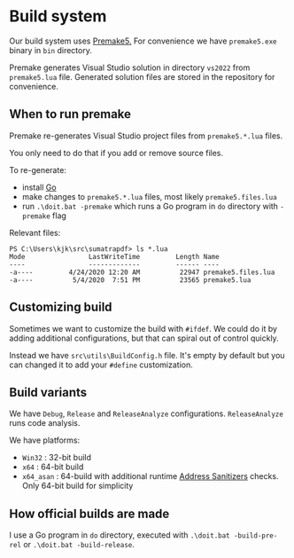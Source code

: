 # Build system

Our build system uses [Premake5.](https://premake.github.io/) For convenience we have `premake5.exe` binary in `bin` directory.

Premake generates Visual Studio solution in directory `vs2022` from `premake5.lua` file. Generated solution files are stored in the repository for convenience.

## When to run premake

Premake re-generates Visual Studio project files from `premake5.*.lua` files.

You only need to do that if you add or remove source files.

To re-generate:

- install [Go](https://golang.org/)
- make changes to `premake5.*.lua` files, most likely `premake5.files.lua`
- run `.\doit.bat -premake` which runs a Go program in `do` directory with `-premake` flag

Relevant files:

```
PS C:\Users\kjk\src\sumatrapdf> ls *.lua
Mode                LastWriteTime         Length Name
----                -------------         ------ ----
-a----         4/24/2020 12:20 AM          22947 premake5.files.lua
-a----          5/4/2020  7:51 PM          23565 premake5.lua
```

## Customizing build

Sometimes we want to customize the build with `#ifdef`. We could do it by adding additional configurations, but that can spiral out of control quickly.

Instead we have `src\utils\BuildConfig.h` file. It's empty by default but you can changed it to add your `#define` customization.

## Build variants

We have `Debug`, `Release` and `ReleaseAnalyze` configurations. `ReleaseAnalyze` runs code analysis.

We have platforms:

- `Win32` : 32-bit build
- `x64` : 64-bit build
- `x64_asan` : 64-build with additional runtime [Address Sanitizers](https://devblogs.microsoft.com/cppblog/addresssanitizer-asan-for-windows-with-msvc/) checks. Only 64-bit build for simplicity

## How official builds are made

I use a Go program in `do` directory, executed with `.\doit.bat -build-pre-rel` or `.\doit.bat -build-release`.